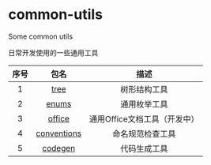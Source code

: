 # common-utils
Some common utils

日常开发使用的一些通用工具 


 |  序号  |  包名  |  描述  |
 | :---: | :---: | :---: |
 | 1 | [tree](./src/main/java/com/typeng/utils/tree) |  树形结构工具 |
 | 2 | [enums](./src/main/java/com/typeng/utils/enums) |  通用枚举工具 |
 | 3 | [office](./src/main/java/com/typeng/utils/office) |  通用Office文档工具（开发中） |
 | 4 | [conventions](./src/main/java/com/typeng/utils/conventions) | 命名规范检查工具 |
 | 5 | [codegen](./src/main/java/com/typeng/utils/codegen) | 代码生成工具 |
 
 